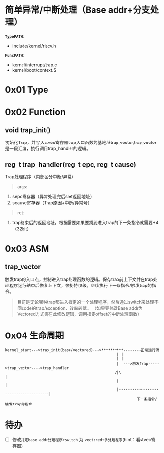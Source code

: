 # 简单异常/中断处理（Base addr+分支处理）

**`TypePATH`:** 
- include/kernel/riscv.h


**`FuncPATH`:**
- kernel/interrupt/trap.c
- kernel/boot/context.S

# 0x01 Type

# 0x02 Function

## void trap_init()
初始化Trap，并写入stvec寄存器trap入口函数的基地址trap_vector,trap_vector是一段汇编，执行调用trap_handler的逻辑。



## reg_t trap_handler(reg_t epc, reg_t cause)
Trap处理程序（内部区分中断/异常）
>args:
1. sepc寄存器（异常处理完后sret返回地址）
2. scause寄存器（Trap原因+中断/异常号）

>ret:
1. trap结束后的返回地址，根据需要如果要跳到进入trap的下一条指令就需要+4（32bit）

# 0x03 ASM

## trap_vector
触发trap的入口点，控制进入trap处理函数的逻辑。保存trap前上下文并在trap处理程序运行结束后恢复上下文，恢复特权级，继续执行下一条指令/触发trap的指令。

>目前是无论哪种trap都进入指定的一个处理程序，然后通过switch来处理不同code的trap/exception，效率较低。
（如果要修改Base addr为Vectored方式则在此修改逻辑，调用指定offset的中断处理函数）

# 0x04 生命周期
```
kernel_start--->trap_init(base/vectored)--->**********--------正常运行流
                                                   | |
                                                   | |
                                                   |  --->触发Trap----->trap_vector---->trap_handler
                                                  /|\                                     |
                                                   |                                      |
                                                   |--------------------------------------|
                                                            下一条指令/触发trap的指令
```

# 待办

- [ ] 修改`指定base addr处理程序+switch` 为 `vectored+多处理程序`(hint：看stvec寄存器)